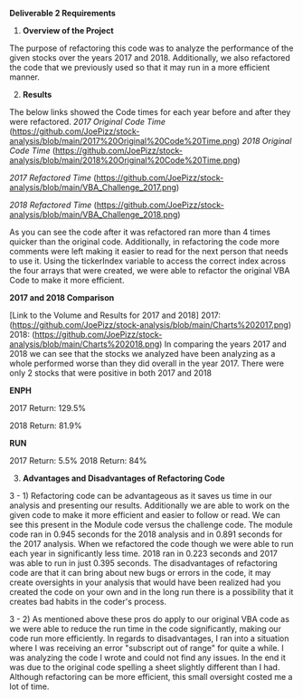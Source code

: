 **Deliverable 2 Requirements**

1. **Overview of the Project**

The purpose of refactoring this code was to analyze the performance of the given stocks over the years 2017 and 2018. Additionally, we also refactored the code that we previously used so that it may run in a more efficient manner.

2. **Results**

The below links showed the Code times for each year before and after they were refactored.
*2017 Original Code Time*
(https://github.com/JoePizz/stock-analysis/blob/main/2017%20Original%20Code%20Time.png)
*2018 Original Code Time*
(https://github.com/JoePizz/stock-analysis/blob/main/2018%20Original%20Code%20Time.png)

*2017 Refactored Time*
(https://github.com/JoePizz/stock-analysis/blob/main/VBA_Challenge_2017.png)

*2018 Refactored Time*
(https://github.com/JoePizz/stock-analysis/blob/main/VBA_Challenge_2018.png)

As you can see the code after it was refactored ran more than 4 times quicker than the original code. Additionally, in refactoring the code more comments were left making it easier to read for the next person that needs to use it.
Using the tickerIndex variable to access the correct index across the four arrays that were created, we were able to refactor the original VBA Code to make it more efficient.

**2017 and 2018 Comparison**

[Link to the Volume and Results for 2017 and 2018]
2017: (https://github.com/JoePizz/stock-analysis/blob/main/Charts%202017.png)
2018: (https://github.com/JoePizz/stock-analysis/blob/main/Charts%202018.png)
In comparing the years 2017 and 2018 we can see that the stocks we analyzed have been analyzing as a whole performed worse than they did overall in the year 2017. There were only 2 stocks that were positive in both 2017 and 2018 

**ENPH**

2017 Return: 129.5%

2018 Return: 81.9%


**RUN**

2017 Return: 5.5%
2018 Return: 84%


3. **Advantages and Disadvantages of Refactoring Code**

3 - 1) Refactoring code can be advantageous as it saves us time in our analysis and presenting our results. Additionally we are able to work on the given code to make it more efficient and easier to follow or read. We can see this present in the Module code versus the challenge code. The module code ran in 0.945 seconds for the 2018 analysis and in 0.891 seconds for the 2017 analysis.
When we refactored the code though we were able to run each year in significantly less time. 2018 ran in 0.223 seconds and 2017 was able to run in just 0.395 seconds.
The disadvantages of refactoring code are that it can bring about new bugs or errors in the code, it may create oversights in your analysis that would have been realized had you created the code on your own and in the long run there is a possibility that it creates bad habits in the coder's process.

3 - 2) As mentioned above these pros do apply to our original VBA code as we were able to reduce the run time in the code significantly, making our code run more efficiently. 
In regards to disadvantages, I ran into a situation where I was receiving an error "subscript out of range" for quite a while. I was analyzing the code I wrote and could not find any issues. In the end it was due to the original code spelling a sheet slightly different than I had. Although refactoring can be more efficient, this small oversight costed me a lot of time.
